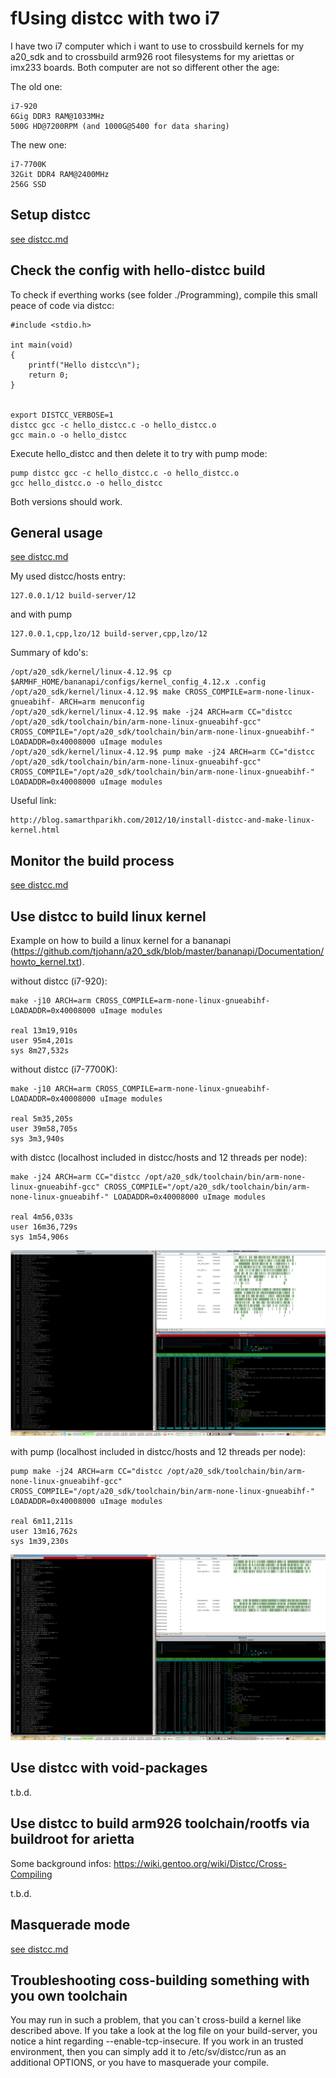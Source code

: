 fUsing distcc with two i7
========================

I have two i7 computer which i want to use to crossbuild kernels for my a20_sdk and to crossbuild arm926 root filesystems for my ariettas or imx233 boards. Both computer are not so different other the age:

The old one:

	i7-920
	6Gig DDR3 RAM@1033MHz
	500G HD@7200RPM (and 1000G@5400 for data sharing)

The new one:

	i7-7700K
	32Git DDR4 RAM@2400MHz
	256G SSD


Setup distcc
------------

[see distcc.md](README.md)


Check the config with hello-distcc build
----------------------------------------

To check if everthing works (see folder ./Programming), compile this small peace of code via distcc:

	#include <stdio.h>

	int main(void)
	{
		printf("Hello distcc\n");
		return 0;
	}


	export DISTCC_VERBOSE=1
	distcc gcc -c hello_distcc.c -o hello_distcc.o
	gcc main.o -o hello_distcc

Execute hello_distcc and then delete it to try with pump mode:

	pump distcc gcc -c hello_distcc.c -o hello_distcc.o
	gcc hello_distcc.o -o hello_distcc

Both versions should work.


General usage
-------------

[see distcc.md](README.md)

My used distcc/hosts entry:

	127.0.0.1/12 build-server/12

and with pump

	127.0.0.1,cpp,lzo/12 build-server,cpp,lzo/12

Summary of kdo's:

	/opt/a20_sdk/kernel/linux-4.12.9$ cp $ARMHF_HOME/bananapi/configs/kernel_config_4.12.x .config
	/opt/a20_sdk/kernel/linux-4.12.9$ make CROSS_COMPILE=arm-none-linux-gnueabihf- ARCH=arm menuconfig
	/opt/a20_sdk/kernel/linux-4.12.9$ make -j24 ARCH=arm CC="distcc /opt/a20_sdk/toolchain/bin/arm-none-linux-gnueabihf-gcc" CROSS_COMPILE="/opt/a20_sdk/toolchain/bin/arm-none-linux-gnueabihf-" LOADADDR=0x40008000 uImage modules
	/opt/a20_sdk/kernel/linux-4.12.9$ pump make -j24 ARCH=arm CC="distcc /opt/a20_sdk/toolchain/bin/arm-none-linux-gnueabihf-gcc" CROSS_COMPILE="/opt/a20_sdk/toolchain/bin/arm-none-linux-gnueabihf-" LOADADDR=0x40008000 uImage modules


Useful link:

	http://blog.samarthparikh.com/2012/10/install-distcc-and-make-linux-kernel.html


Monitor the build process
-------------------------

[see distcc.md](README.md)


Use distcc to build linux kernel
--------------------------------

Example on how to build a linux kernel for a bananapi (https://github.com/tjohann/a20_sdk/blob/master/bananapi/Documentation/howto_kernel.txt).

without distcc (i7-920):

	make -j10 ARCH=arm CROSS_COMPILE=arm-none-linux-gnueabihf- LOADADDR=0x40008000 uImage modules

	real 13m19,910s
	user 95m4,201s
	sys 8m27,532s

without distcc (i7-7700K):

	make -j10 ARCH=arm CROSS_COMPILE=arm-none-linux-gnueabihf- LOADADDR=0x40008000 uImage modules

	real 5m35,205s
	user 39m58,705s
	sys 3m3,940s


with distcc (localhost included in distcc/hosts and 12 threads per node):

	make -j24 ARCH=arm CC="distcc /opt/a20_sdk/toolchain/bin/arm-none-linux-gnueabihf-gcc" CROSS_COMPILE="/opt/a20_sdk/toolchain/bin/arm-none-linux-gnueabihf-" LOADADDR=0x40008000 uImage modules

	real 4m56,033s
	user 16m36,729s
	sys 1m54,906s

![Alt text](pics/distcc_crossbuild_kernel.png?raw=true "distcc in action (normal mode)")

with pump (localhost included in distcc/hosts and 12 threads per node):

	pump make -j24 ARCH=arm CC="distcc /opt/a20_sdk/toolchain/bin/arm-none-linux-gnueabihf-gcc" CROSS_COMPILE="/opt/a20_sdk/toolchain/bin/arm-none-linux-gnueabihf-" LOADADDR=0x40008000 uImage modules

	real 6m11,211s
	user 13m16,762s
	sys 1m39,230s

![Alt text](pics/distcc_pump_crossbuild_kernel.png?raw=true "distcc in action (pump mode)")


Use distcc with void-packages
-----------------------------

t.b.d.


Use distcc to build arm926 toolchain/rootfs via buildroot for arietta
---------------------------------------------------------------------

Some background infos: https://wiki.gentoo.org/wiki/Distcc/Cross-Compiling

t.b.d.


Masquerade mode
---------------

[see distcc.md](README.md)


Troubleshooting coss-building something with you own toolchain
--------------------------------------------------------------

You may run in such a problem, that you can`t cross-build a kernel like described above. If you take a look at the log file on your build-server, you notice a hint regarding --enable-tcp-insecure. If you work in an trusted environment, then you can simply add it to /etc/sv/distcc/run as an additional OPTIONS, or you have to masquerade your compile.
